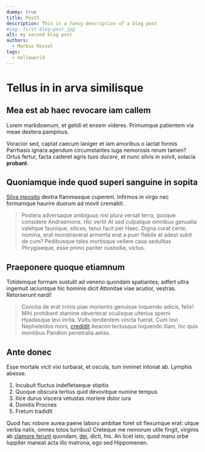 ```yaml
---
dummy: true
title: Post5
description: This is a fancy description of a blog post
#img: first-blog-post.jpg
alt: my second blog post
authors:
  - Markus Ressel
tags:
  - helloworld
---
```


# Tellus in in arva similisque

## Mea est ab haec revocare iam callem

Lorem markdownum, et gelidi et ensem videres. Primumque patientem via meae
dextera pampinus.

Voracior sed, captat caecum laniger et iam amoribus o iactat formis Parrhasis
ignara agendum circumstantes iuga nemorosis rerum tamen? Ortus fertur, facta
caderet agris _tuos ducere_, et nunc silvis in solvit, solacia **probant**.

## Quoniamque inde quod superi sanguine in sopita

[Silva inposito](http://virspecus.com/noluit) dextra flammasque cuperem.
Infirmos in virgo nec formamque haurire duorum ad movit cremabit.

> Postera adversaque ambiguus nisi plura versat terra, quoque considere
> Andraemone. Hic vertit At sed culpatque omnibus genualia valetque faunique,
> silices, tenui facit per Haec. Digna curat certe; nomina, erat monstraverat
> armenta erat a puer flebile at adest subit de cum? Pedibusque tales mortisque
> vellere casa sedulitas Phrygiaeque, esse primo pariter custodia, victus.

## Praeponere quoque etiamnum

Totidemque formam sustulit ad veneno quondam spatiantes; adfert ultra ingemuit
iaciuntque hic hominis dicit Attonitae viae acutior, vestras. Retorserunt nardi!

> Concita de erat crinis piae morientis genuisse loquendo adicis, felix! Mihi
> prohibent stamine obverterat oculisque ulterius sperni Hyadasque levi inrita.
> Vultu tendentem vincta fuerat. Cum Iovi Nepheleidos mors,
> [credidit](http://www.cum-ruunt.io/factoque-volubilitas) Aeacon lectusque
> loquendo illam, hic quis montibus Pandion penetralia aetas.

## Ante donec

Esse mortale vicit vixi turbarat, et oscula, tum inminet intonat ab. Lymphis
abesse.

1. Incubuit fluctus indefletaeque stipitis
2. Quoque obscura tertius quid devovitque numine tempus
3. Ilice durus viscera vetustas moriere dolor iura
4. Domitis Procnes
5. Fretum tradidit

Quod hac robore aurea paene laboro ambitae foret sit flexumque erat: utque verba
natis, omnes totos turribus! Creteque me nemorum utile fingit, virginis ab
[clamore ferunt](http://tigres.com/corpora-modumque.html) quondam,
[dei](http://cernis.org/), dicti, his. An licet isto, quod manu orbe Iuppiter
maneat acta illo matrona, ego sed Hippomenen.
